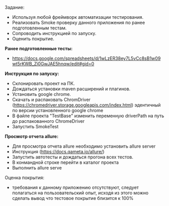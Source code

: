 Задание:
- Используя любой фреймворк автоматизации тестирования.
- Реализовать Smoke проверку данного приложения по ранее подготовленным тестам.
- Сопроводить инструкцией по запуску.
- Оценить покрытие.

**Ранее подготовленные тесты:**
- https://docs.google.com/spreadsheets/d/1wLzER38ey7L5vCc8sB1w09wt5rKWB_Zi0GwJAE5hnqw/edit#gid=0

**Инструкция по запуску:**
- Склонировать проект на ПК.
- Дождаться установки maven расширений и плагинов.
- Установить google chrome.
- Скачать и распаковать ChromDriver (https://chromedriver.storage.googleapis.com/index.html) эдентичный по версии установленного google chrome
- В файле проекта "TestBase" изменить переменную driverPath на путь до распакованного ChromeDriver
- Запустить  SmokeTest


**Просмотр отчета allure:**
- Для просмотра отчета allure необходимо установить allure server
- Инструкция (https://docs.qameta.io/allure/)
- Запустить автотесты и дождаться прогона всех тестов.
- В конмандной строке перейти в каталог проекта
- Выполнить allure serve

Оценка покрытия:
- требования к данному приложению отсутствуют, следует полагаться на пользовательский опыт, исходя из этого можно сделать вывод что тестовое покрытие близится к 100%	

